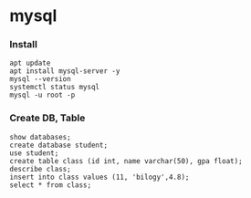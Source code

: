 # mysql
### Install
```
apt update
apt install mysql-server -y
mysql --version
systemctl status mysql
mysql -u root -p
```
### Create DB, Table
```
show databases;
create database student;
use student;
create table class (id int, name varchar(50), gpa float);
describe class;
insert into class values (11, 'bilogy',4.8);
select * from class;
```
